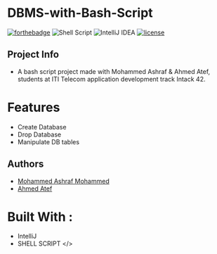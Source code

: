 # DBMS-with-Bash-Script
[![forthebadge](https://forthebadge.com/images/badges/built-with-love.svg)](https://forthebadge.com)
![Shell Script](https://img.shields.io/badge/shell_script-%23121011.svg?style=for-the-badge&logo=gnu-bash&logoColor=white)
![IntelliJ IDEA](https://img.shields.io/badge/IntelliJIDEA-000000.svg?style=for-the-badge&logo=intellij-idea&logoColor=white)
[![license](https://img.shields.io/github/license/DAVFoundation/captain-n3m0.svg?style=flat-square)](https://github.com/DAVFoundation/captain-n3m0/blob/master/LICENSE)

## Project Info
- A bash script project made with Mohammed Ashraf & Ahmed Atef, students at ITI Telecom application development track Intack 42. 
# Features
* Create Database 
* Drop Database
* Manipulate DB tables 

## Authors
* [Mohammed Ashraf Mohammed](https://github.com/mohammed6688)
* [Ahmed Atef](https://github.com/Ahmed-Atef98)
# Built With :
* IntelliJ
* SHELL SCRIPT </> 
